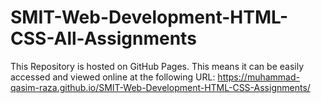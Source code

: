 # SMIT-Web-Development-HTML-CSS-All-Assignments

This Repository is hosted on GitHub Pages. This means it can be easily accessed and viewed online at the following URL: https://muhammad-qasim-raza.github.io/SMIT-Web-Development-HTML-CSS-Assignments/
